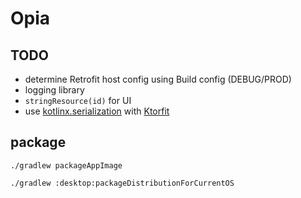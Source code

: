 # Opia

## TODO
- determine Retrofit host config using Build config (DEBUG/PROD)
- logging library
- `stringResource(id)` for UI
- use [kotlinx.serialization](https://www.jonker.co.nz/posts/switching-to-kotlinx-serialization/) with [Ktorfit](https://foso.github.io/Ktorfit/responseconverter/)

## package
`./gradlew packageAppImage`

`./gradlew :desktop:packageDistributionForCurrentOS`
